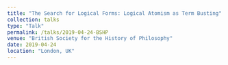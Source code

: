 ```yaml
---
title: "The Search for Logical Forms: Logical Atomism as Term Busting"
collection: talks
type: "Talk"
permalink: /talks/2019-04-24-BSHP
venue: "British Society for the History of Philosophy"
date: 2019-04-24
location: "London, UK"
---
```

